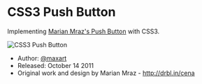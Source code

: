 CSS3 Push Button
================

Implementing [Marian Mraz's Push Button](http://drbl.in/cena "Marian Mraz's Push Button") with CSS3.

![CSS3 Push Button](https://github.com/maxart/CSS3-Push-Button/raw/master/css3-push-button.gif)

- Author: [@maxart](http://twitter.com/#!/maxart/)
- Released: October 14 2011
- Original work and design by Marian Mraz - http://drbl.in/cena